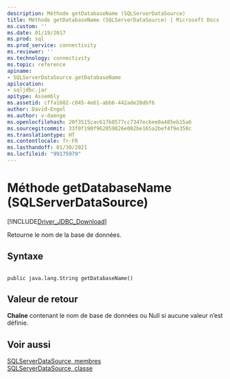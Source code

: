 ```yaml
---
description: Méthode getDatabaseName (SQLServerDataSource)
title: Méthode getDatabaseName (SQLServerDataSource) | Microsoft Docs
ms.custom: ''
ms.date: 01/19/2017
ms.prod: sql
ms.prod_service: connectivity
ms.reviewer: ''
ms.technology: connectivity
ms.topic: reference
apiname:
- SQLServerDataSource.getDatabaseName
apilocation:
- sqljdbc.jar
apitype: Assembly
ms.assetid: cffa1602-c045-4e61-abb6-442ade28dbf6
author: David-Engel
ms.author: v-daenge
ms.openlocfilehash: 20f3515cac617b8577cc7347ec6ee0a485eb15a6
ms.sourcegitcommit: 33f0f190f962059826e002be165a2bef4f9e350c
ms.translationtype: HT
ms.contentlocale: fr-FR
ms.lasthandoff: 01/30/2021
ms.locfileid: "99175979"
---
```

# <a name="getdatabasename-method-sqlserverdatasource"></a>Méthode getDatabaseName (SQLServerDataSource)
[!INCLUDE[Driver_JDBC_Download](../../../includes/driver_jdbc_download.md)]

  Retourne le nom de la base de données.  
  
## <a name="syntax"></a>Syntaxe  
  
```  
  
public java.lang.String getDatabaseName()  
```  
  
## <a name="return-value"></a>Valeur de retour  
 **Chaîne** contenant le nom de base de données ou Null si aucune valeur n’est définie.  
  
## <a name="see-also"></a>Voir aussi  
 [SQLServerDataSource, membres](../../../connect/jdbc/reference/sqlserverdatasource-members.md)   
 [SQLServerDataSource, classe](../../../connect/jdbc/reference/sqlserverdatasource-class.md)  
  
  
